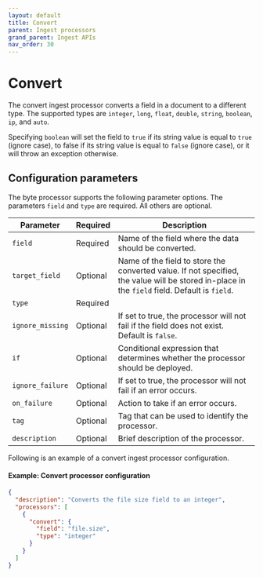 ```yaml
---
layout: default
title: Convert
parent: Ingest processors 
grand_parent: Ingest APIs
nav_order: 30
---
```


# Convert

The convert ingest processor converts a field in a document to a different type. The supported types are `integer`, `long`, `float`, `double`, `string`, `boolean`, `ip`, and `auto`.

Specifying `boolean` will set the field to `true` if its string value is equal to `true` (ignore case), to false if its string value is equal to `false` (ignore case), or it will throw an exception otherwise.

## Configuration parameters

The byte processor supports the following parameter options. The parameters `field` and `type` are required. All others are optional. 

**Parameter** | **Required** | **Description** |
|-----------|-----------|-----------|
`field` | Required | Name of the field where the data should be converted. |
`target_field` | Optional | Name of the field to store the converted value. If not specified, the value will be stored in-place in the `field` field. Default is `field`. |
`type` | Required | 
`ignore_missing` | Optional | If set to true, the processor will not fail if the field does not exist. Default is `false`. |
`if` | Optional | Conditional expression that determines whether the processor should be deployed. |
`ignore_failure` | Optional | If set to true, the processor will not fail if an error occurs. | 
`on_failure` | Optional | Action to take if an error occurs. | 
`tag` | Optional | Tag that can be used to identify the processor. | 
`description` | Optional | Brief description of the processor. |  

Following is an example of a convert ingest processor configuration.

#### Example: Convert processor configuration

```json
{
  "description": "Converts the file size field to an integer",
  "processors": [
    {
      "convert": {
        "field": "file.size",
        "type": "integer"
      }
    }
  ]
}
```
